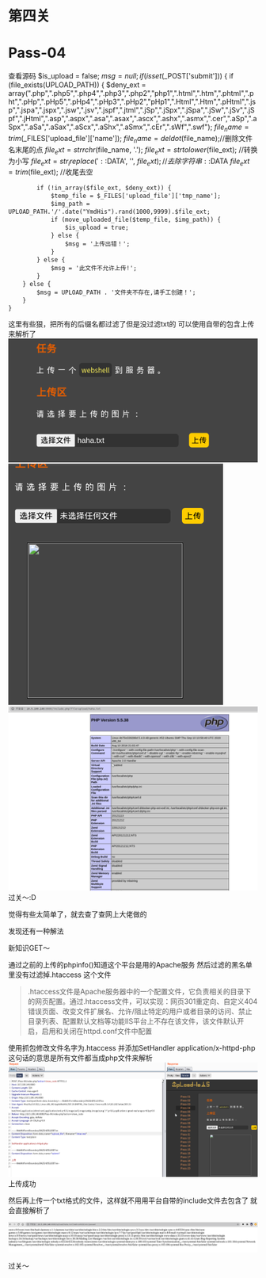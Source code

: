 # 第四关
# Pass-04

查看源码
	$is_upload = false;
	$msg = null;
	if (isset($_POST['submit'])) {
	    if (file_exists(UPLOAD_PATH)) {
	        $deny_ext = array(".php",".php5",".php4",".php3",".php2","php1",".html",".htm",".phtml",".pht",".pHp",".pHp5",".pHp4",".pHp3",".pHp2","pHp1",".Html",".Htm",".pHtml",".jsp",".jspa",".jspx",".jsw",".jsv",".jspf",".jtml",".jSp",".jSpx",".jSpa",".jSw",".jSv",".jSpf",".jHtml",".asp",".aspx",".asa",".asax",".ascx",".ashx",".asmx",".cer",".aSp",".aSpx",".aSa",".aSax",".aScx",".aShx",".aSmx",".cEr",".sWf",".swf");
	        $file_name = trim($_FILES['upload_file']['name']);
	        $file_name = deldot($file_name);//删除文件名末尾的点
	        $file_ext = strrchr($file_name, '.');
	        $file_ext = strtolower($file_ext); //转换为小写
	        $file_ext = str_ireplace('::$DATA', '', $file_ext);//去除字符串::$DATA
	        $file_ext = trim($file_ext); //收尾去空
	
	        if (!in_array($file_ext, $deny_ext)) {
	            $temp_file = $_FILES['upload_file']['tmp_name'];
	            $img_path = UPLOAD_PATH.'/'.date("YmdHis").rand(1000,9999).$file_ext;
	            if (move_uploaded_file($temp_file, $img_path)) {
	                $is_upload = true;
	            } else {
	                $msg = '上传出错！';
	            }
	        } else {
	            $msg = '此文件不允许上传!';
	        }
	    } else {
	        $msg = UPLOAD_PATH . '文件夹不存在,请手工创建！';
	    }
	}

这里有些狠，把所有的后缀名都过滤了但是没过滤txt的
可以使用自带的包含上传来解析了
![image](./images/image24.png)
![image](./images/image26.png)
![image](./images/image25.png)
过关～:D






觉得有些太简单了，就去查了查网上大佬做的

发现还有一种解法

新知识GET～

通过之前的上传的phpinfo()知道这个平台是用的Apache服务
然后过滤的黑名单里没有过滤掉.htaccess
这个文件

>.htaccess文件是Apache服务器中的一个配置文件，它负责相关的目录下的网页配置。通过.htaccess文件，可以实现：网页301重定向、自定义404错误页面、改变文件扩展名、允许/阻止特定的用户或者目录的访问、禁止目录列表、配置默认文档等功能IIS平台上不存在该文件，该文件默认开启，启用和关闭在httpd.conf文件中配置

使用抓包修改文件名字为.htaccess
并添加SetHandler application/x-httpd-php
这句话的意思是所有文件都当成php文件来解析
![image](./images/image28.png)
上传成功

然后再上传一个txt格式的文件，这样就不用用平台自带的include文件去包含了
就会直接解析了

![image](./images/image29.png)

过关～


